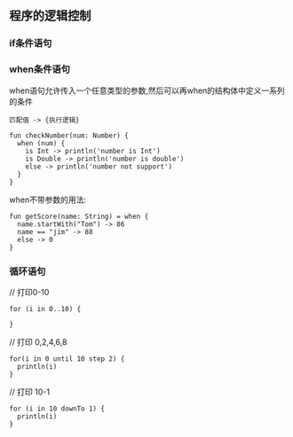 
## 程序的逻辑控制


### if条件语句


### when条件语句

when语句允许传入一个任意类型的参数,然后可以再when的结构体中定义一系列的条件
```
匹配值 -> {执行逻辑}

```

```
fun checkNumber(num: Number) {
  when (num) {
    is Int -> println('number is Int')
    is Double -> println('number is double')
    else -> println('number not support')
  }
}

```

when不带参数的用法:

```
fun getScore(name: String) = when {
  name.startWith("Tom") -> 86
  name == "jim" -> 88
  else -> 0
}
```


### 循环语句

// 打印0-10
```
for (i in 0..10) {

}
```

// 打印 0,2,4,6,8
```
for(i in 0 until 10 step 2) {
  println(i)
}
```


// 打印 10-1
```
for (i in 10 downTo 1) {
  println(i)
}

```



